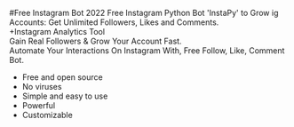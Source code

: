 #Free Instagram Bot 2022
Free Instagram Python Bot 'InstaPy' to Grow ig Accounts: Get Unlimited Followers, Likes and Comments.<br>
+Instagram Analytics Tool<br>
Gain Real Followers & Grow Your Account Fast.<br>
Automate Your Interactions On Instagram With, Free Follow, Like, Comment Bot.<br>


+ Free and open source
+ No viruses
+ Simple and easy to use
+ Powerful
+ Customizable 
